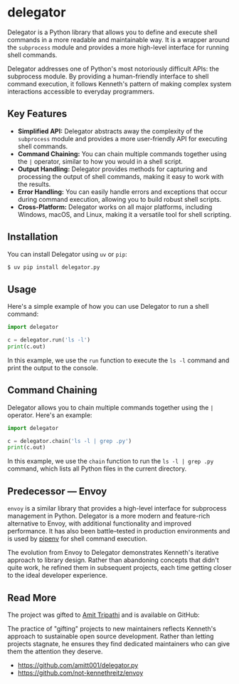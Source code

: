 # delegator

Delegator is a Python library that allows you to define and execute shell commands in a more readable and maintainable way. It is a wrapper around the `subprocess` module and provides a more high-level interface for running shell commands.

<span class="sidenote">Delegator addresses one of Python's most notoriously difficult APIs: the subprocess module. By providing a human-friendly interface to shell command execution, it follows Kenneth's pattern of making complex system interactions accessible to everyday programmers.</span>

## Key Features

- **Simplified API:** Delegator abstracts away the complexity of the `subprocess` module and provides a more user-friendly API for executing shell commands.
- **Command Chaining:** You can chain multiple commands together using the `|` operator, similar to how you would in a shell script.
- **Output Handling:** Delegator provides methods for capturing and processing the output of shell commands, making it easy to work with the results.
- **Error Handling:** You can easily handle errors and exceptions that occur during command execution, allowing you to build robust shell scripts.
- **Cross-Platform:** Delegator works on all major platforms, including Windows, macOS, and Linux, making it a versatile tool for shell scripting.

## Installation

You can install Delegator using `uv` or `pip`:

```bash
$ uv pip install delegator.py
```

## Usage

Here's a simple example of how you can use Delegator to run a shell command:

```python
import delegator

c = delegator.run('ls -l')
print(c.out)
```

In this example, we use the `run` function to execute the `ls -l` command and print the output to the console.

## Command Chaining

Delegator allows you to chain multiple commands together using the `|` operator. Here's an example:

```python
import delegator

c = delegator.chain('ls -l | grep .py')
print(c.out)
```

In this example, we use the `chain` function to run the `ls -l | grep .py` command, which lists all Python files in the current directory.

## Predecessor — Envoy

`envoy` is a similar library that provides a high-level interface for subprocess management in Python. Delegator is a more modern and feature-rich alternative to Envoy, with additional functionality and improved performance. It has also been battle–tested in production environments and is used by [pipenv](/software/pipenv.md) for shell command execution.

<span class="sidenote">The evolution from Envoy to Delegator demonstrates Kenneth's iterative approach to library design. Rather than abandoning concepts that didn't quite work, he refined them in subsequent projects, each time getting closer to the ideal developer experience.</span>

## Read More

The project was gifted to [Amit Tripathi](https://github.com/amitt001) and is available on GitHub:

<span class="sidenote">The practice of "gifting" projects to new maintainers reflects Kenneth's approach to sustainable open source development. Rather than letting projects stagnate, he ensures they find dedicated maintainers who can give them the attention they deserve.</span>

- https://github.com/amitt001/delegator.py
- https://github.com/not-kennethreitz/envoy
